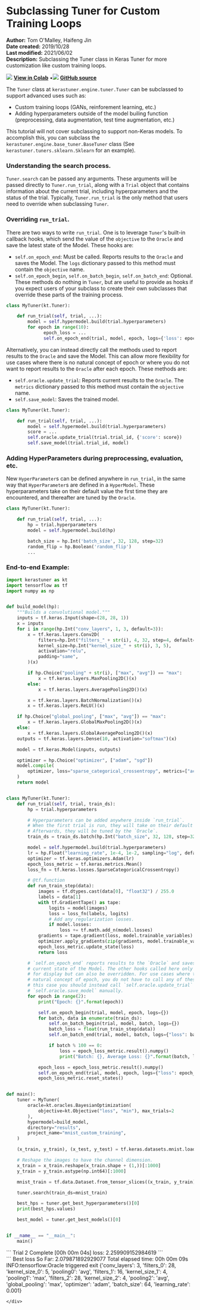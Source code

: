 # Subclassing Tuner for Custom Training Loops

**Author:** Tom O'Malley, Haifeng Jin<br>
**Date created:** 2019/10/28<br>
**Last modified:** 2021/06/02<br>
**Description:** Subclassing the Tuner class in Keras Tuner for more customization like custom training loops.


<img class="k-inline-icon" src="https://colab.research.google.com/img/colab_favicon.ico"/> [**View in Colab**](https://colab.research.google.com/github/keras-team/keras-io/blob/master/guides/ipynb/keras-tuner/subclass_tuner.ipynb)  <span class="k-dot">•</span><img class="k-inline-icon" src="https://github.com/favicon.ico"/> [**GitHub source**](https://github.com/keras-team/keras-io/blob/master/guides/keras-tuner/subclass_tuner.py)



The `Tuner` class at `kerastuner.engine.tuner.Tuner` can be subclassed to support advanced uses such as:

- Custom training loops (GANs, reinforement learning, etc.)
- Adding hyperparameters outside of the model builing function (preprocessing, data augmentation, test time augmentation, etc.)

This tutorial will not cover subclassing to support non-Keras models. To accomplish this, you can subclass the `kerastuner.engine.base_tuner.BaseTuner` class (See `kerastuner.tuners.sklearn.Sklearn` for an example).

### Understanding the search process.

`Tuner.search` can be passed any arguments. These arguments will be passed directly to `Tuner.run_trial`, along with a `Trial` object that contains information about the current trial, including hyperparameters and the status of the trial. Typically, `Tuner.run_trial` is the only method that users need to override when subclassing `Tuner`.

### Overriding `run_trial`.

There are two ways to write `run_trial`. One is to leverage `Tuner`'s built-in callback hooks, which send the value of the `objective` to the `Oracle` and save the latest state of the Model. These hooks are:

* `self.on_epoch_end`: Must be called. Reports results to the `Oracle` and saves the Model. The `logs` dictionary passed to this method must contain the `objective` name.
* `self.on_epoch_begin`, `self.on_batch_begin`, `self.on_batch_end`: Optional. These methods do nothing in `Tuner`, but are useful to provide as hooks if you expect users of your subclass to create their own subclasses that override these parts of the training process.

```python
class MyTuner(kt.Tuner):

    def run_trial(self, trial, ...):
        model = self.hypermodel.build(trial.hyperparameters)
        for epoch in range(10):
              epoch_loss = ...
              self.on_epoch_end(trial, model, epoch, logs={'loss': epoch_loss})
```

Alternatively, you can instead directly call the methods used to report results to the `Oracle` and save the Model. This can allow more flexibility for use cases where there is no natural concept of epoch or where you do not want to report results to the `Oracle` after each epoch. These methods are:

* `self.oracle.update_trial`: Reports current results to the `Oracle`. The `metrics` dictionary passed to this method must contain the `objective` name.
* `self.save_model`: Saves the trained model.

```python
class MyTuner(kt.Tuner):

    def run_trial(self, trial, ...):
        model = self.hypermodel.build(trial.hyperparameters)
        score = ...
        self.oracle.update_trial(trial.trial_id, {'score': score})
        self.save_model(trial.trial_id, model)
```

### Adding HyperParameters during preprocessing, evaluation, etc.

New `HyperParameter`s can be defined anywhere in `run_trial`, in the same way that `HyperParameter`s are defined in a `HyperModel`. These hyperparameters take on their default value the first time they are encountered, and thereafter are tuned by the `Oracle`.

```python
class MyTuner(kt.Tuner):

    def run_trial(self, trial, ...):
        hp = trial.hyperparameters
        model = self.hypermodel.build(hp)

        batch_size = hp.Int('batch_size', 32, 128, step=32)
        random_flip = hp.Boolean('random_flip')
        ...
```

### End-to-end Example:


```python
import kerastuner as kt
import tensorflow as tf
import numpy as np


def build_model(hp):
    """Builds a convolutional model."""
    inputs = tf.keras.Input(shape=(28, 28, 1))
    x = inputs
    for i in range(hp.Int("conv_layers", 1, 3, default=3)):
        x = tf.keras.layers.Conv2D(
            filters=hp.Int("filters_" + str(i), 4, 32, step=4, default=8),
            kernel_size=hp.Int("kernel_size_" + str(i), 3, 5),
            activation="relu",
            padding="same",
        )(x)

        if hp.Choice("pooling" + str(i), ["max", "avg"]) == "max":
            x = tf.keras.layers.MaxPooling2D()(x)
        else:
            x = tf.keras.layers.AveragePooling2D()(x)

        x = tf.keras.layers.BatchNormalization()(x)
        x = tf.keras.layers.ReLU()(x)

    if hp.Choice("global_pooling", ["max", "avg"]) == "max":
        x = tf.keras.layers.GlobalMaxPooling2D()(x)
    else:
        x = tf.keras.layers.GlobalAveragePooling2D()(x)
    outputs = tf.keras.layers.Dense(10, activation="softmax")(x)

    model = tf.keras.Model(inputs, outputs)

    optimizer = hp.Choice("optimizer", ["adam", "sgd"])
    model.compile(
        optimizer, loss="sparse_categorical_crossentropy", metrics=["accuracy"]
    )
    return model


class MyTuner(kt.Tuner):
    def run_trial(self, trial, train_ds):
        hp = trial.hyperparameters

        # Hyperparameters can be added anywhere inside `run_trial`.
        # When the first trial is run, they will take on their default values.
        # Afterwards, they will be tuned by the `Oracle`.
        train_ds = train_ds.batch(hp.Int("batch_size", 32, 128, step=32, default=64))

        model = self.hypermodel.build(trial.hyperparameters)
        lr = hp.Float("learning_rate", 1e-4, 1e-2, sampling="log", default=1e-3)
        optimizer = tf.keras.optimizers.Adam(lr)
        epoch_loss_metric = tf.keras.metrics.Mean()
        loss_fn = tf.keras.losses.SparseCategoricalCrossentropy()

        # @tf.function
        def run_train_step(data):
            images = tf.dtypes.cast(data[0], "float32") / 255.0
            labels = data[1]
            with tf.GradientTape() as tape:
                logits = model(images)
                loss = loss_fn(labels, logits)
                # Add any regularization losses.
                if model.losses:
                    loss += tf.math.add_n(model.losses)
            gradients = tape.gradient(loss, model.trainable_variables)
            optimizer.apply_gradients(zip(gradients, model.trainable_variables))
            epoch_loss_metric.update_state(loss)
            return loss

        # `self.on_epoch_end` reports results to the `Oracle` and saves the
        # current state of the Model. The other hooks called here only log values
        # for display but can also be overridden. For use cases where there is no
        # natural concept of epoch, you do not have to call any of these hooks. In
        # this case you should instead call `self.oracle.update_trial` and
        # `self.oracle.save_model` manually.
        for epoch in range(2):
            print("Epoch: {}".format(epoch))

            self.on_epoch_begin(trial, model, epoch, logs={})
            for batch, data in enumerate(train_ds):
                self.on_batch_begin(trial, model, batch, logs={})
                batch_loss = float(run_train_step(data))
                self.on_batch_end(trial, model, batch, logs={"loss": batch_loss})

                if batch % 100 == 0:
                    loss = epoch_loss_metric.result().numpy()
                    print("Batch: {}, Average Loss: {}".format(batch, loss))

            epoch_loss = epoch_loss_metric.result().numpy()
            self.on_epoch_end(trial, model, epoch, logs={"loss": epoch_loss})
            epoch_loss_metric.reset_states()


def main():
    tuner = MyTuner(
        oracle=kt.oracles.BayesianOptimization(
            objective=kt.Objective("loss", "min"), max_trials=2
        ),
        hypermodel=build_model,
        directory="results",
        project_name="mnist_custom_training",
    )

    (x_train, y_train), (x_test, y_test) = tf.keras.datasets.mnist.load_data()

    # Reshape the images to have the channel dimension.
    x_train = x_train.reshape(x_train.shape + (1,))[:1000]
    y_train = y_train.astype(np.int64)[:1000]

    mnist_train = tf.data.Dataset.from_tensor_slices((x_train, y_train))

    tuner.search(train_ds=mnist_train)

    best_hps = tuner.get_best_hyperparameters()[0]
    print(best_hps.values)

    best_model = tuner.get_best_models()[0]


if __name__ == "__main__":
    main()
```

<div class="k-default-codeblock">
```
Trial 2 Complete [00h 00m 04s]
loss: 2.259909152984619
```
</div>
    
<div class="k-default-codeblock">
```
Best loss So Far: 2.079871892929077
Total elapsed time: 00h 00m 09s
INFO:tensorflow:Oracle triggered exit
{'conv_layers': 3, 'filters_0': 28, 'kernel_size_0': 5, 'pooling0': 'avg', 'filters_1': 16, 'kernel_size_1': 4, 'pooling1': 'max', 'filters_2': 28, 'kernel_size_2': 4, 'pooling2': 'avg', 'global_pooling': 'max', 'optimizer': 'adam', 'batch_size': 64, 'learning_rate': 0.001}

```
</div>